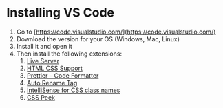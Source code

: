 # Installing VS Code

1. Go to [https://code.visualstudio.com/](https://code.visualstudio.com/)
2. Download the version for your OS (Windows, Mac, Linux)
3. Install it and open it
4. Then install the following extensions:
    1. [Live Server](https://marketplace.visualstudio.com/items?itemName=ritwickdey.LiveServer)
    2. [HTML CSS Support](https://marketplace.visualstudio.com/items?itemName=ecmel.vscode-html-css)
    3. [Prettier – Code Formatter](https://marketplace.visualstudio.com/items?itemName=esbenp.prettier-vscode)
    4. [Auto Rename Tag](https://marketplace.visualstudio.com/items?itemName=formulahendry.auto-rename-tag)
    5. [IntelliSense for CSS class names](https://marketplace.visualstudio.com/items?itemName=Zignd.html-css-class-completion)
    6. [CSS Peek](https://marketplace.visualstudio.com/items?itemName=pranaygp.vscode-css-peek)
